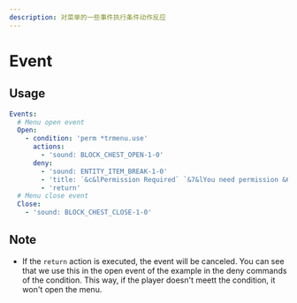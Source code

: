 ```yaml
---
description: 对菜单的一些事件执行条件动作反应
---
```


# Event

## Usage

```yaml
Events:
  # Menu open event
  Open:
    - condition: 'perm *trmenu.use'
      actions:
        - 'sound: BLOCK_CHEST_OPEN-1-0'
      deny:
        - 'sound: ENTITY_ITEM_BREAK-1-0'
        - 'title: `&c&lPermission Required` `&7&lYou need permission &6&ltrmenu.use &7&lto open this menu` 15 20 15'
        - 'return'
  # Menu close event
  Close:
    - 'sound: BLOCK_CHEST_CLOSE-1-0'

```

## Note

* If the `return` action is executed, the event will be canceled. You can see that we use this in the open event of the example in the deny commands of the condition. This way, if the player doesn't meett the condition, it won't open the menu.


